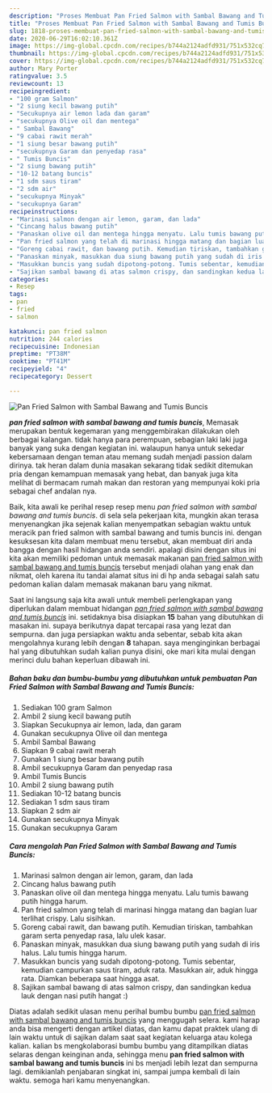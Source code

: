 ```yaml
---
description: "Proses Membuat Pan Fried Salmon with Sambal Bawang and Tumis Buncis yang nikmat"
title: "Proses Membuat Pan Fried Salmon with Sambal Bawang and Tumis Buncis yang nikmat"
slug: 1818-proses-membuat-pan-fried-salmon-with-sambal-bawang-and-tumis-buncis-yang-nikmat
date: 2020-06-29T16:02:10.361Z
image: https://img-global.cpcdn.com/recipes/b744a2124adfd931/751x532cq70/pan-fried-salmon-with-sambal-bawang-and-tumis-buncis-foto-resep-utama.jpg
thumbnail: https://img-global.cpcdn.com/recipes/b744a2124adfd931/751x532cq70/pan-fried-salmon-with-sambal-bawang-and-tumis-buncis-foto-resep-utama.jpg
cover: https://img-global.cpcdn.com/recipes/b744a2124adfd931/751x532cq70/pan-fried-salmon-with-sambal-bawang-and-tumis-buncis-foto-resep-utama.jpg
author: Mary Porter
ratingvalue: 3.5
reviewcount: 13
recipeingredient:
- "100 gram Salmon"
- "2 siung kecil bawang putih"
- "Secukupnya air lemon lada dan garam"
- "secukupnya Olive oil dan mentega"
- " Sambal Bawang"
- "9 cabai rawit merah"
- "1 siung besar bawang putih"
- "secukupnya Garam dan penyedap rasa"
- " Tumis Buncis"
- "2 siung bawang putih"
- "10-12 batang buncis"
- "1 sdm saus tiram"
- "2 sdm air"
- "secukupnya Minyak"
- "secukupnya Garam"
recipeinstructions:
- "Marinasi salmon dengan air lemon, garam, dan lada"
- "Cincang halus bawang putih"
- "Panaskan olive oil dan mentega hingga menyatu. Lalu tumis bawang putih hingga harum."
- "Pan fried salmon yang telah di marinasi hingga matang dan bagian luar terlihat crispy. Lalu sisihkan."
- "Goreng cabai rawit, dan bawang putih. Kemudian tiriskan, tambahkan garam serta penyedap rasa, lalu ulek kasar."
- "Panaskan minyak, masukkan dua siung bawang putih yang sudah di iris halus. Lalu tumis hingga harum."
- "Masukkan buncis yang sudah dipotong-potong. Tumis sebentar, kemudian campurkan saus tiram, aduk rata. Masukkan air, aduk hingga rata. Diamkan beberapa saat hingga asat."
- "Sajikan sambal bawang di atas salmon crispy, dan sandingkan kedua lauk dengan nasi putih hangat :)"
categories:
- Resep
tags:
- pan
- fried
- salmon

katakunci: pan fried salmon 
nutrition: 244 calories
recipecuisine: Indonesian
preptime: "PT38M"
cooktime: "PT41M"
recipeyield: "4"
recipecategory: Dessert

---
```



![Pan Fried Salmon with Sambal Bawang and Tumis Buncis](https://img-global.cpcdn.com/recipes/b744a2124adfd931/751x532cq70/pan-fried-salmon-with-sambal-bawang-and-tumis-buncis-foto-resep-utama.jpg)

<b><i>pan fried salmon with sambal bawang and tumis buncis</i></b>, Memasak merupakan bentuk kegemaran yang menggembirakan dilakukan oleh berbagai kalangan. tidak hanya para perempuan, sebagian laki laki juga banyak yang suka dengan kegiatan ini. walaupun hanya untuk sekedar kebersamaan dengan teman atau memang sudah menjadi passion dalam dirinya. tak heran dalam dunia masakan sekarang tidak sedikit ditemukan pria dengan kemampuan memasak yang hebat, dan banyak juga kita melihat di bermacam rumah makan dan restoran yang mempunyai koki pria sebagai chef andalan nya.

Baik, kita awali ke perihal resep resep menu <i>pan fried salmon with sambal bawang and tumis buncis</i>. di sela sela pekerjaan kita, mungkin akan terasa menyenangkan jika sejenak kalian menyempatkan sebagian waktu untuk meracik pan fried salmon with sambal bawang and tumis buncis ini. dengan kesuksesan kita dalam membuat menu tersebut, akan membuat diri anda bangga dengan hasil hidangan anda sendiri. apalagi disini dengan situs ini kita akan memiliki pedoman untuk memasak makanan <u>pan fried salmon with sambal bawang and tumis buncis</u> tersebut menjadi olahan yang enak dan nikmat, oleh karena itu tandai alamat situs ini di hp anda sebagai salah satu pedoman kalian dalam memasak makanan baru yang nikmat.




Saat ini langsung saja kita awali untuk membeli perlengkapan yang diperlukan dalam membuat hidangan <u><i>pan fried salmon with sambal bawang and tumis buncis</i></u> ini. setidaknya bisa disiapkan <b>15</b> bahan yang dibutuhkan di masakan ini. supaya berikutnya dapat tercapai rasa yang lezat dan sempurna. dan juga persiapkan waktu anda sebentar, sebab kita akan mengolahnya kurang lebih dengan <b>8</b> tahapan. saya menginginkan berbagai hal yang dibutuhkan sudah kalian punya disini, oke mari kita mulai dengan merinci dulu bahan keperluan dibawah ini.

<!--inarticleads1-->

##### Bahan baku dan bumbu-bumbu yang dibutuhkan untuk pembuatan Pan Fried Salmon with Sambal Bawang and Tumis Buncis:

1. Sediakan 100 gram Salmon
1. Ambil 2 siung kecil bawang putih
1. Siapkan Secukupnya air lemon, lada, dan garam
1. Gunakan secukupnya Olive oil dan mentega
1. Ambil  Sambal Bawang
1. Siapkan 9 cabai rawit merah
1. Gunakan 1 siung besar bawang putih
1. Ambil secukupnya Garam dan penyedap rasa
1. Ambil  Tumis Buncis
1. Ambil 2 siung bawang putih
1. Sediakan 10-12 batang buncis
1. Sediakan 1 sdm saus tiram
1. Siapkan 2 sdm air
1. Gunakan secukupnya Minyak
1. Gunakan secukupnya Garam




<!--inarticleads2-->

##### Cara mengolah Pan Fried Salmon with Sambal Bawang and Tumis Buncis:

1. Marinasi salmon dengan air lemon, garam, dan lada
1. Cincang halus bawang putih
1. Panaskan olive oil dan mentega hingga menyatu. Lalu tumis bawang putih hingga harum.
1. Pan fried salmon yang telah di marinasi hingga matang dan bagian luar terlihat crispy. Lalu sisihkan.
1. Goreng cabai rawit, dan bawang putih. Kemudian tiriskan, tambahkan garam serta penyedap rasa, lalu ulek kasar.
1. Panaskan minyak, masukkan dua siung bawang putih yang sudah di iris halus. Lalu tumis hingga harum.
1. Masukkan buncis yang sudah dipotong-potong. Tumis sebentar, kemudian campurkan saus tiram, aduk rata. Masukkan air, aduk hingga rata. Diamkan beberapa saat hingga asat.
1. Sajikan sambal bawang di atas salmon crispy, dan sandingkan kedua lauk dengan nasi putih hangat :)




Diatas adalah sedikit ulasan menu perihal bumbu bumbu <u>pan fried salmon with sambal bawang and tumis buncis</u> yang menggugah selera. kami harap anda bisa mengerti dengan artikel diatas, dan kamu dapat praktek ulang di lain waktu untuk di sajikan dalam saat saat kegiatan keluarga atau kolega kalian. kalian bs mengkolaborasi bumbu bumbu yang ditampilkan diatas selaras dengan keinginan anda, sehingga menu <b>pan fried salmon with sambal bawang and tumis buncis</b> ini bs menjadi lebih lezat dan sempurna lagi. demikianlah penjabaran singkat ini, sampai jumpa kembali di lain waktu. semoga hari kamu menyenangkan.
